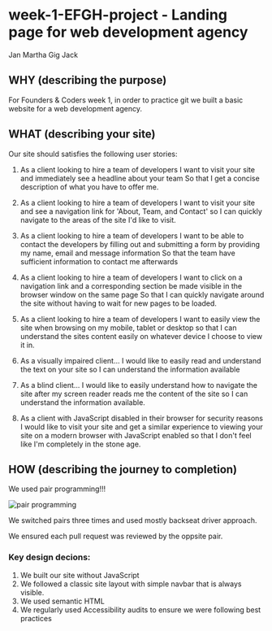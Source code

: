 # week-1-EFGH-project - Landing page for web development agency
Jan
Martha
Gig
Jack


## WHY (describing the purpose)
For Founders & Coders week 1, in order to practice git we built a basic website for a web development agency. 

## WHAT (describing your site)
Our site should satisfies the following user stories: 

1. As a client looking to hire a team of developers I want to visit your site and immediately see a headline about your team So that I get a concise description of what you have to offer me.

2. As a client looking to hire a team of developers I want to visit your site and see a navigation link for 'About, Team, and Contact' so I can quickly navigate to the areas of the site I'd like to visit.

3. As a client looking to hire a team of developers I want to be able to contact the developers by filling out and submitting a form by providing my name, email and message information So that the team have sufficient information to contact me afterwards

4. As a client looking to hire a team of developers I want to click on a navigation link and a corresponding section be made visible in the browser window on the same page So that I can quickly navigate around the site without having to wait for new pages to be loaded.

5. As a client looking to hire a team of developers I want to easily view the site when browsing on my mobile, tablet or desktop so that I can understand the sites content easily on whatever device I choose to view it in.

6. As a visually impaired client... I would like to easily read and understand the text on your site so I can understand the information available

7. As a blind client... I would like to easily understand how to navigate the site after my screen reader reads me the content of the site so I can understand the information available.

8. As a client with JavaScript disabled in their browser for security reasons I would like to visit your site and get a similar experience to viewing your site on a modern browser with JavaScript enabled so that I don't feel like I'm completely in the stone age.




## HOW (describing the journey to completion)

We used pair programming!!!

![pair programming](https://media.giphy.com/media/3o6Mbb5RB1dpkNIZFK/giphy.gif)

We switched pairs three times and used mostly backseat driver approach. 

We ensured each pull request was reviewed by the oppsite pair. 

### Key design decions: 
1. We built our site without JavaScript
2. We followed a classic site layout with simple navbar that is always visible. 
3. We used semantic HTML
4. We regularly used Accessibility audits to ensure we were following best practices
